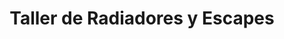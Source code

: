 ---
title: "Taller de Radiadores y Escapes"
url: /san-miguel/taller-de-radiadores-y-escapes/
shop: Autowerkstatt
---